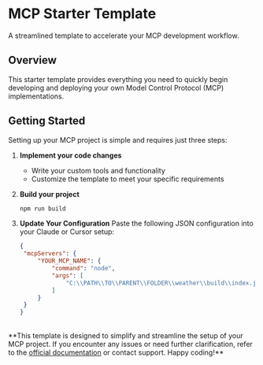 # MCP Starter Template

A streamlined template to accelerate your MCP development workflow.

## Overview

This starter template provides everything you need to quickly begin developing and deploying your own Model Control Protocol (MCP) implementations.

## Getting Started

Setting up your MCP project is simple and requires just three steps:

1. **Implement your code changes**
   - Write your custom tools and functionality
   - Customize the template to meet your specific requirements

2. **Build your project**
   ```bash
   npm run build
   ```
3. **Update Your Configuration**
   Paste the following JSON configuration into your Claude or Cursor setup:
   ```JSON
   {
    "mcpServers": {
        "YOUR_MCP_NAME": {
            "command": "node",
            "args": [
                "C:\\PATH\\TO\\PARENT\\FOLDER\\weather\\build\\index.js"
            ]
        }
    }
   }
<br>
**This template is designed to simplify and streamline the setup of your MCP project. If you encounter any issues or need further clarification, refer to the <a href="https://modelcontextprotocol.io/introduction">official documentation</a> or contact support.
Happy coding!**
